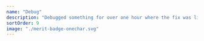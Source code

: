 ```yaml
---
name: "Debug"
description: "Debugged something for over one hour where the fix was literally one character"
sortOrder: 9
image: "./merit-badge-onechar.svg"
---
```

